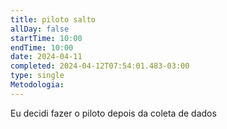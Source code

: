 ```yaml
---
title: piloto salto
allDay: false
startTime: 10:00
endTime: 10:00
date: 2024-04-11
completed: 2024-04-12T07:54:01.483-03:00
type: single
Metodologia:
---
```

Eu decidi fazer o piloto depois da coleta de dados
